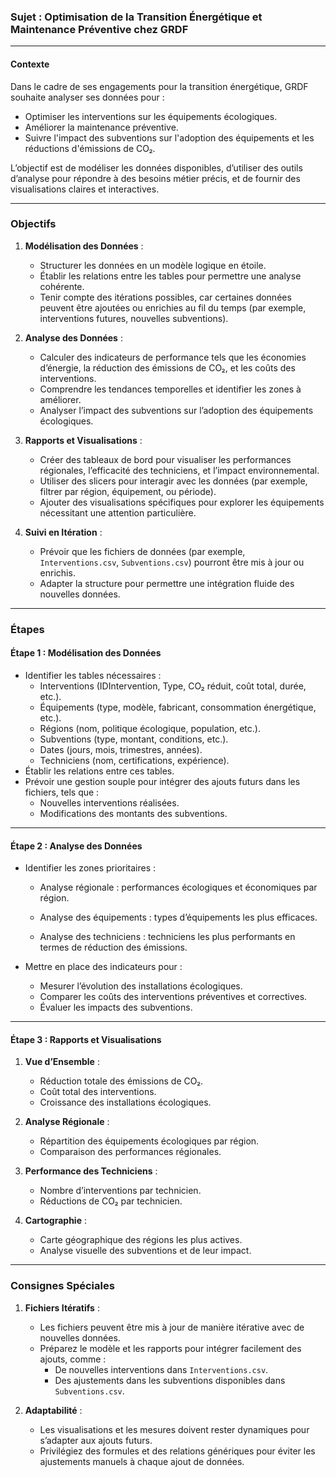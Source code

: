 ### **Sujet : Optimisation de la Transition Énergétique et Maintenance Préventive chez GRDF**

---

#### **Contexte**
Dans le cadre de ses engagements pour la transition énergétique, GRDF souhaite analyser ses données pour :
- Optimiser les interventions sur les équipements écologiques.
- Améliorer la maintenance préventive.
- Suivre l'impact des subventions sur l'adoption des équipements et les réductions d'émissions de CO₂.

L’objectif est de modéliser les données disponibles, d’utiliser des outils d’analyse pour répondre à des besoins métier précis, et de fournir des visualisations claires et interactives.

---

### **Objectifs**
1. **Modélisation des Données** :
   - Structurer les données en un modèle logique en étoile.
   - Établir les relations entre les tables pour permettre une analyse cohérente.
   - Tenir compte des itérations possibles, car certaines données peuvent être ajoutées ou enrichies au fil du temps (par exemple, interventions futures, nouvelles subventions).

2. **Analyse des Données** :
   - Calculer des indicateurs de performance tels que les économies d’énergie, la réduction des émissions de CO₂, et les coûts des interventions.
   - Comprendre les tendances temporelles et identifier les zones à améliorer.
   - Analyser l’impact des subventions sur l’adoption des équipements écologiques.

3. **Rapports et Visualisations** :
   - Créer des tableaux de bord pour visualiser les performances régionales, l’efficacité des techniciens, et l’impact environnemental.
   - Utiliser des slicers pour interagir avec les données (par exemple, filtrer par région, équipement, ou période).
   - Ajouter des visualisations spécifiques pour explorer les équipements nécessitant une attention particulière.

4. **Suivi en Itération** :
   - Prévoir que les fichiers de données (par exemple, `Interventions.csv`, `Subventions.csv`) pourront être mis à jour ou enrichis.
   - Adapter la structure pour permettre une intégration fluide des nouvelles données.

---

### **Étapes**

#### **Étape 1 : Modélisation des Données**
- Identifier les tables nécessaires :
  - Interventions (IDIntervention, Type, CO₂ réduit, coût total, durée, etc.).
  - Équipements (type, modèle, fabricant, consommation énergétique, etc.).
  - Régions (nom, politique écologique, population, etc.).
  - Subventions (type, montant, conditions, etc.).
  - Dates (jours, mois, trimestres, années).
  - Techniciens (nom, certifications, expérience).
- Établir les relations entre ces tables.
- Prévoir une gestion souple pour intégrer des ajouts futurs dans les fichiers, tels que :
  - Nouvelles interventions réalisées.
  - Modifications des montants des subventions.

---

#### **Étape 2 : Analyse des Données**
- Identifier les zones prioritaires :
  - Analyse régionale : performances écologiques et économiques par région.

  - Analyse des équipements : types d’équipements les plus efficaces.

  - Analyse des techniciens : techniciens les plus performants en termes de réduction des émissions.

- Mettre en place des indicateurs pour :
  - Mesurer l’évolution des installations écologiques.
  - Comparer les coûts des interventions préventives et correctives.
  - Évaluer les impacts des subventions.

---

#### **Étape 3 : Rapports et Visualisations**
1. **Vue d’Ensemble** :
   - Réduction totale des émissions de CO₂.
   - Coût total des interventions.
   - Croissance des installations écologiques.

2. **Analyse Régionale** :
   - Répartition des équipements écologiques par région.
   - Comparaison des performances régionales.

3. **Performance des Techniciens** :
   - Nombre d’interventions par technicien.
   - Réductions de CO₂ par technicien.

4. **Cartographie** :
   - Carte géographique des régions les plus actives.
   - Analyse visuelle des subventions et de leur impact.

---

### **Consignes Spéciales**
1. **Fichiers Itératifs** :
   - Les fichiers peuvent être mis à jour de manière itérative avec de nouvelles données.
   - Préparez le modèle et les rapports pour intégrer facilement des ajouts, comme :
     - De nouvelles interventions dans `Interventions.csv`.
     - Des ajustements dans les subventions disponibles dans `Subventions.csv`.

2. **Adaptabilité** :
   - Les visualisations et les mesures doivent rester dynamiques pour s’adapter aux ajouts futurs.
   - Privilégiez des formules et des relations génériques pour éviter les ajustements manuels à chaque ajout de données.


